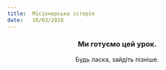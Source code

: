 ```yaml
---
title:  Місіонерська історія
date:   16/03/2018
---
```


### <center>Ми готуємо цей урок.</center>
<center>Будь ласка, зайдіть пізніше.</center>